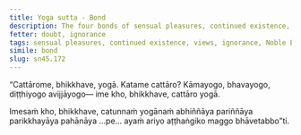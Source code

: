 ```yaml
---
title: Yoga sutta - Bond
description: The four bonds of sensual pleasures, continued existence, views, and ignorance are described in brief. The Noble Eightfold Path is the way to directly knowing, full understanding, complete exhaustion, and giving up of these bonds.
fetter: doubt, ignorance
tags: sensual pleasures, continued existence, views, ignorance, Noble Eightfold Path, directly knowing, full understanding, complete exhaustion, giving up, sn, sn45-56, sn45
simile: bond
slug: sn45.172
---
```


“Cattārome, bhikkhave, yogā. Katame cattāro? Kāmayogo, bhavayogo, diṭṭhiyogo avijjāyogo— ime kho, bhikkhave, cattāro yogā.

Imesaṁ kho, bhikkhave, catunnaṁ yogānaṁ abhiññāya pariññāya parikkhayāya pahānāya …pe… ayaṁ ariyo aṭṭhaṅgiko maggo bhāvetabbo”ti.
